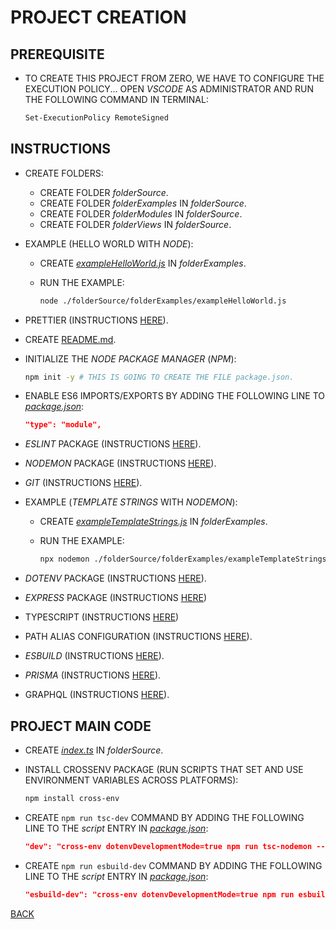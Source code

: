 # PROJECT CREATION

## PREREQUISITE

* TO CREATE THIS PROJECT FROM ZERO, WE HAVE TO CONFIGURE THE EXECUTION POLICY... OPEN _VSCODE_ AS ADMINISTRATOR AND RUN THE FOLLOWING COMMAND IN TERMINAL:

  ```bash
  Set-ExecutionPolicy RemoteSigned
  ```  

## INSTRUCTIONS

* CREATE FOLDERS:
  * CREATE FOLDER _folderSource_.
  * CREATE FOLDER _folderExamples_ IN _folderSource_.
  * CREATE FOLDER _folderModules_ IN _folderSource_.
  * CREATE FOLDER _folderViews_ IN _folderSource_.

* EXAMPLE (HELLO WORLD WITH _NODE_):
  * CREATE [_exampleHelloWorld.js_](../../folderSource/folderExamples/exampleHelloWorld.js) IN _folderExamples_.
  * RUN THE EXAMPLE:

    ```bash
    node ./folderSource/folderExamples/exampleHelloWorld.js
    ```

* PRETTIER (INSTRUCTIONS [HERE](./filePrettier.md)).

* CREATE [README.md](../../README.md).

* INITIALIZE THE _NODE PACKAGE MANAGER_ (_NPM_):

  ```bash
  npm init -y # THIS IS GOING TO CREATE THE FILE package.json.
  ```

* ENABLE ES6 IMPORTS/EXPORTS BY ADDING THE FOLLOWING LINE TO [_package.json_](../../package.json):

  ```json
  "type": "module",
  ```

* _ESLINT_ PACKAGE (INSTRUCTIONS [HERE](./fileEslint.md)).

* _NODEMON_ PACKAGE (INSTRUCTIONS [HERE](./fileNodemon.md)).

* _GIT_ (INSTRUCTIONS [HERE](./fileGit.md)).

* EXAMPLE (_TEMPLATE STRINGS_ WITH _NODEMON_):
  * CREATE [_exampleTemplateStrings.js_](../../folderSource/folderExamples/exampleTemplateStrings.js) IN _folderExamples_.
  * RUN THE EXAMPLE:

    ```bash
    npx nodemon ./folderSource/folderExamples/exampleTemplateStrings.js
    ```

* _DOTENV_ PACKAGE (INSTRUCTIONS [HERE](./fileDotenv.md)).

* _EXPRESS_ PACKAGE (INSTRUCTIONS [HERE](./fileExpress.md))

* TYPESCRIPT (INSTRUCTIONS [HERE](./fileTypescript.md))

* PATH ALIAS CONFIGURATION (INSTRUCTIONS [HERE](./filePathAlias.md)).

* _ESBUILD_ (INSTRUCTIONS [HERE](./fileEsbuild.md)).

* _PRISMA_ (INSTRUCTIONS [HERE](./filePrisma.md)).

* GRAPHQL (INSTRUCTIONS [HERE](./fileGraphql.md)).

## PROJECT MAIN CODE

* CREATE [_index.ts_](../../folderSource/index.ts) IN _folderSource_.
* INSTALL CROSSENV PACKAGE (RUN SCRIPTS THAT SET AND USE ENVIRONMENT VARIABLES ACROSS PLATFORMS):

  ```bash
  npm install cross-env
  ```

* CREATE `npm run tsc-dev` COMMAND BY ADDING THE FOLLOWING LINE TO THE _script_ ENTRY IN [_package.json_](../package.json):

  ```json
  "dev": "cross-env dotenvDevelopmentMode=true npm run tsc-nodemon --jsfile=./folderDist/index.js\"",
  ```

* CREATE `npm run esbuild-dev` COMMAND BY ADDING THE FOLLOWING LINE TO THE _script_ ENTRY IN [_package.json_](../package.json):

  ```json
  "esbuild-dev": "cross-env dotenvDevelopmentMode=true npm run esbuild-nodemon --jsfile=./folderDist/index.js\"",
  ```

[BACK](../README.md)

